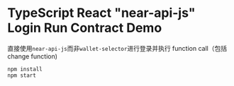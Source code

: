 TypeScript React "near-api-js" Login Run Contract Demo
=================================

直接使用`near-api-js`而非`wallet-selector`进行登录并执行 function call（包括change function)

```
npm install
npm start
```
